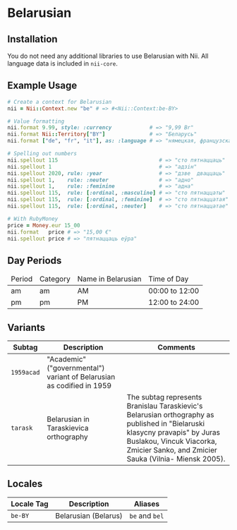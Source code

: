<!-- This file has been generated. Source: src/docs/languages/_template.md.erb -->

# Belarusian

## Installation

You do not need any additional libraries to use Belarusian with Nii.
All language data is included in `nii-core`.

## Example Usage

``` ruby
# Create a context for Belarusian
nii = Nii::Context.new "be" # => #<Nii::Context:be-BY>

# Value formatting
nii.format 9.99, style: :currency            # => "9,99 Br"
nii.format Nii::Territory["BY"]              # => "Беларусь"
nii.format ["de", "fr", "it"], as: :language # => "нямецкая, французская і італьянская"

# Spelling out numbers
nii.spellout 115                                # => "сто пятнаццаць"
nii.spellout 1                                  # => "адзiн"
nii.spellout 2020, rule: :year                  # => "дзве  дваццаць"
nii.spellout 1,    rule: :neuter                # => "адно"
nii.spellout 1,    rule: :feminine              # => "адна"
nii.spellout 115,  rule: [:ordinal, :masculine] # => "сто пятнаццаты"
nii.spellout 115,  rule: [:ordinal, :feminine]  # => "сто пятнаццатая"
nii.spellout 115,  rule: [:ordinal, :neuter]    # => "сто пятнаццатае"

# With RubyMoney
price = Money.eur 15_00
nii.format   price # => "15,00 €"
nii.spellout price # => "пятнаццаць еўра"
```

## Day Periods


<table>
  <thead>
    <tr>
      <td>Period</td>
      <td>Category</td>
      <td>Name in Belarusian</td>
      <td>Time of Day</td>
    </tr>
  </thead>
  <tbody>
    <tr>
      <td>am</td>
      <td>am</td>
      <td>AM</td>
      <td>00:00 to 12:00</td>
    </tr>
    <tr>
      <td>pm</td>
      <td>pm</td>
      <td>PM</td>
      <td>12:00 to 24:00</td>
    </tr>
  </tbody>
</table>


## Variants

<table>
  <thead>
    <tr>
      <th>Subtag</th>
      <th>Description</th>
      <th>Comments</th>
    </tr>
  </thead>
  <tbody>
    <tr>
      <td><code>1959acad</code></td>
      <td>"Academic" ("governmental") variant of Belarusian as codified in 1959</td>
      <td></td>
    </tr>
    <tr>
      <td><code>tarask</code></td>
      <td>Belarusian in Taraskievica orthography</td>
      <td>The subtag represents Branislau Taraskievic's Belarusian orthography as published in "Bielaruski klasycny pravapis" by Juras Buslakou, Vincuk Viacorka, Zmicier Sanko, and Zmicier Sauka (Vilnia- Miensk 2005).</td>
    </tr>
  </tbody>
</table>

## Locales

<table>
  <thead>
    <tr>
      <th>Locale Tag</th>
      <th>Description</th>
      <th>Aliases</th>
    </tr>
  </thead>
  <tbody>
    <tr>
      <td><code>be-BY</code></td>
      <td>Belarusian (Belarus)</td>
      <td><code>be</code> and <code>bel</code></td>
    </tr>
  </tbody>
</table>


